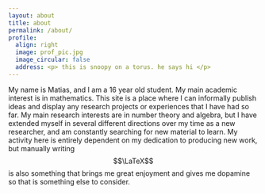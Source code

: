 ```yaml
---
layout: about
title: about
permalink: /about/
profile:
  align: right
  image: prof_pic.jpg
  image_circular: false
  address: <p> this is snoopy on a torus. he says hi </p>
---
```


My name is Matias, and I am a 16 year old student. My main academic interest is in mathematics. This site is a place where I can informally publish ideas and display any research projects or experiences that I have had so far. My main research interests are in number theory and algebra, but I have extended myself in several different directions over my time as a new researcher, and am constantly searching for new material to learn. My activity here is entirely dependent on my dedication to producing new work, but manually writing $$\LaTeX$$ is also something that brings me great enjoyment and gives me dopamine so that is something else to consider.
